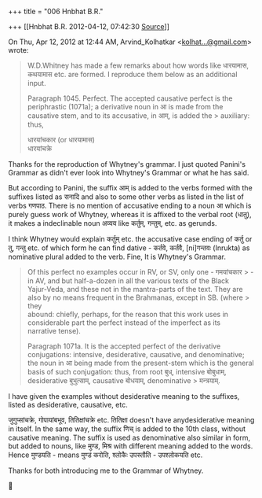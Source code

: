 +++
title = "006 Hnbhat B.R."

+++
[[Hnbhat B.R.	2012-04-12, 07:42:30 [Source](https://groups.google.com/g/samskrita/c/unLcWapm4KE)]]



On Thu, Apr 12, 2012 at 12:44 AM, Arvind_Kolhatkar \<[kolhat...@gmail.com]()\> wrote:  

> W.D.Whitney has made a few remarks about how words like धारयामास,  
> कथयामास etc. are formed. I reproduce them below as an additional  
> input.  
>   
> Paragraph 1045. Perfect. The accepted causative perfect is the  
> periphrastic (1071a); a derivative noun in आ is made from the  
> causative stem, and to its accusative, in आम्, is added the > auxiliary:  
> thus,  
>   
> धारयांचकार (or धारयामास)  
> धारयांचक्रे  
>   

  

Thanks for the reproduction of Whytney's grammar. I just quoted Panini's Grammar as didn't ever look into Whytney's Grammar or what he has said.

  

But according to Panini, the suffix आम् is added to the verbs formed with the suffixes listed as सनादि and also to some other verbs as listed in the list of verbs गणपाठ. There is no mention of accusative ending to a noun आ which is purely guess work of Whytney, whereas it is affixed to the verbal root (धातु), it makes a indeclinable noun अव्यय like कर्तुम्, गन्तुम्, etc. as gerunds.

I think Whytney would explain कर्तुम् etc. the accusative case ending of कर्तु or तु, गन्तु etc. of which form he can find dative - कर्तवे, कर्तवै, \[ni\]गन्तवः (Inrukta) as nominative plural added to the verb. Fine, It is Whytney's Grammar.

  



> Of this perfect no examples occur in RV, or SV, only one - गमयांचकार > -  
> in AV, and but half-a-dozen in all the various texts of the Black  
> Yajur-Veda, and these not in the mantra-parts of the text. They are  
> also by no means frequent in the Brahmanas, except in SB. (where > they  
> abound: chiefly, perhaps, for the reason that this work uses in  
> considerable part the perfect instead of the imperfect as its  
> narrative tense).  
>   
> Paragraph 1071a. It is the accepted perfect of the derivative  
> conjugations: intensive, desiderative, causative, and denominative;  
> the noun in आ being made from the present-stem which is the general  
> basis of such conjugation: thus, from root बुध्, intensive बोबुधाम्,  
> desiderative बुभुत्साम्, causative बोधयाम्, denominative > मन्त्रयाम्.  
>   

  

I have given the examples without desiderative meaning to the suffixes, listed as desiderative, causative, etc.

  

जुगुप्सांचक्रे, गोपायांबभूव, तितिक्षांचक्रे etc. तितिक्षा doesn't have anydesiderative meaning in itself. In the same way, the suffix णिच् is added to the 10th class, without causative meaning. The suffix is used as denominative also similar in form, but added to nouns, like मुण्ड, मिश्र with different meaning added to the words. Hence मुण्डयति - means मुण्डं करोति, श्लोकैः उपस्तौति - उपश्लोकयति etc.

  

Thanks for both introducing me to the Grammar of Whytney.

  



